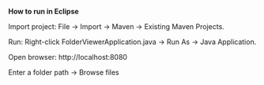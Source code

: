 **How to run in Eclipse**

Import project: File → Import → Maven → Existing Maven Projects.

Run: Right-click FolderViewerApplication.java → Run As → Java Application.

Open browser: http://localhost:8080

Enter a folder path → Browse files
